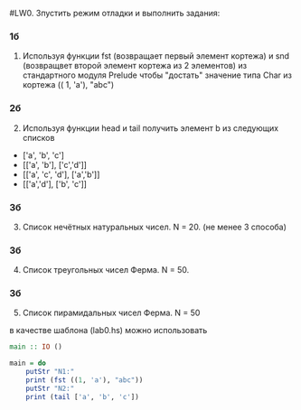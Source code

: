 #LW0. Зпустить режим отладки и выполнить задания:

### 1б

1. Используя функции fst (возвращает первый элемент кортежа)  и snd (возвращвет второй элемент кортежа из 2 элементов)  из стандартного модуля Prelude чтобы "достать" значение типа Char из кортежа (( 1, 'a'), "abc")

### 2б

2. Используя функции head и tail  получить элемент b из следующих списков

- ['a', 'b', 'c']
- [['a', 'b'], ['c','d']]
- [['a', 'c', 'd'], ['a','b']]
- [['a','d'], ['b', 'c']]

### 3б

3. Список нечётных натуральных чисел. N = 20. (не менее 3 способа)

### 3б

4. Список треугольных чисел Ферма. N = 50.

### 3б

5. Список пирамидальных чисел Ферма. N = 50


в качестве шаблона  (lab0.hs) можно использовать
```haskell
main :: IO ()

main = do
    putStr "N1:"
    print (fst ((1, 'a'), "abc"))
    putStr "N2:"
    print (tail ['a', 'b', 'c'])

```
